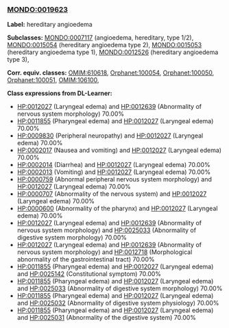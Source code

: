 
### [MONDO:0019623](http://purl.obolibrary.org/obo/MONDO_0019623)
**Label:** hereditary angioedema

**Subclasses:** [MONDO:0007117](http://purl.obolibrary.org/obo/MONDO_0007117) (angioedema, hereditary, type 1/2), [MONDO:0015054](http://purl.obolibrary.org/obo/MONDO_0015054) (hereditary angioedema type 2), [MONDO:0015053](http://purl.obolibrary.org/obo/MONDO_0015053) (hereditary angioedema type 1), [MONDO:0012526](http://purl.obolibrary.org/obo/MONDO_0012526) (hereditary angioedema type 3), 

**Corr. equiv. classes:** [OMIM:610618](http://purl.obolibrary.org/obo/OMIM_610618), [Orphanet:100054](http://www.orpha.net/ORDO/Orphanet_100054), [Orphanet:100050](http://www.orpha.net/ORDO/Orphanet_100050), [Orphanet:100051](http://www.orpha.net/ORDO/Orphanet_100051), [OMIM:106100](http://purl.obolibrary.org/obo/OMIM_106100), 

**Class expressions from DL-Learner:**

- [HP:0012027](http://purl.obolibrary.org/obo/HP_0012027) (Laryngeal edema) and [HP:0012639](http://purl.obolibrary.org/obo/HP_0012639) (Abnormality of nervous system morphology) 70.00%
- [HP:0011855](http://purl.obolibrary.org/obo/HP_0011855) (Pharyngeal edema) and [HP:0012027](http://purl.obolibrary.org/obo/HP_0012027) (Laryngeal edema) 70.00%
- [HP:0009830](http://purl.obolibrary.org/obo/HP_0009830) (Peripheral neuropathy) and [HP:0012027](http://purl.obolibrary.org/obo/HP_0012027) (Laryngeal edema) 70.00%
- [HP:0002017](http://purl.obolibrary.org/obo/HP_0002017) (Nausea and vomiting) and [HP:0012027](http://purl.obolibrary.org/obo/HP_0012027) (Laryngeal edema) 70.00%
- [HP:0002014](http://purl.obolibrary.org/obo/HP_0002014) (Diarrhea) and [HP:0012027](http://purl.obolibrary.org/obo/HP_0012027) (Laryngeal edema) 70.00%
- [HP:0002013](http://purl.obolibrary.org/obo/HP_0002013) (Vomiting) and [HP:0012027](http://purl.obolibrary.org/obo/HP_0012027) (Laryngeal edema) 70.00%
- [HP:0000759](http://purl.obolibrary.org/obo/HP_0000759) (Abnormal peripheral nervous system morphology) and [HP:0012027](http://purl.obolibrary.org/obo/HP_0012027) (Laryngeal edema) 70.00%
- [HP:0000707](http://purl.obolibrary.org/obo/HP_0000707) (Abnormality of the nervous system) and [HP:0012027](http://purl.obolibrary.org/obo/HP_0012027) (Laryngeal edema) 70.00%
- [HP:0000600](http://purl.obolibrary.org/obo/HP_0000600) (Abnormality of the pharynx) and [HP:0012027](http://purl.obolibrary.org/obo/HP_0012027) (Laryngeal edema) 70.00%
- [HP:0012027](http://purl.obolibrary.org/obo/HP_0012027) (Laryngeal edema) and [HP:0012639](http://purl.obolibrary.org/obo/HP_0012639) (Abnormality of nervous system morphology) and [HP:0025033](http://purl.obolibrary.org/obo/HP_0025033) (Abnormality of digestive system morphology) 70.00%
- [HP:0012027](http://purl.obolibrary.org/obo/HP_0012027) (Laryngeal edema) and [HP:0012639](http://purl.obolibrary.org/obo/HP_0012639) (Abnormality of nervous system morphology) and [HP:0012718](http://purl.obolibrary.org/obo/HP_0012718) (Morphological abnormality of the gastrointestinal tract) 70.00%
- [HP:0011855](http://purl.obolibrary.org/obo/HP_0011855) (Pharyngeal edema) and [HP:0012027](http://purl.obolibrary.org/obo/HP_0012027) (Laryngeal edema) and [HP:0025142](http://purl.obolibrary.org/obo/HP_0025142) (Constitutional symptom) 70.00%
- [HP:0011855](http://purl.obolibrary.org/obo/HP_0011855) (Pharyngeal edema) and [HP:0012027](http://purl.obolibrary.org/obo/HP_0012027) (Laryngeal edema) and [HP:0025033](http://purl.obolibrary.org/obo/HP_0025033) (Abnormality of digestive system morphology) 70.00%
- [HP:0011855](http://purl.obolibrary.org/obo/HP_0011855) (Pharyngeal edema) and [HP:0012027](http://purl.obolibrary.org/obo/HP_0012027) (Laryngeal edema) and [HP:0025032](http://purl.obolibrary.org/obo/HP_0025032) (Abnormality of digestive system physiology) 70.00%
- [HP:0011855](http://purl.obolibrary.org/obo/HP_0011855) (Pharyngeal edema) and [HP:0012027](http://purl.obolibrary.org/obo/HP_0012027) (Laryngeal edema) and [HP:0025031](http://purl.obolibrary.org/obo/HP_0025031) (Abnormality of the digestive system) 70.00%



